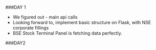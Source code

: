 ###DAY 1
-  We figured out - main api calls
-  Looking forward to, implement basic structure on Flask, with NSE corporate fillings
-  BSE Stock Terminal Panel is fetching data perfectly.


###DAY2



